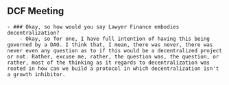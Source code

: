 ## DCF Meeting
	- ### Okay, so how would you say Lawyer Finance embodies decentralization?
		- Okay, so for one, I have full intention of having this being governed by a DAO. I think that, I mean, there was never, there was never even any question as to if this would be a decentralized project or not. Rather, excuse me, rather, the question was, the question, or rather, most of the thinking as it regards to decentralization was rooted in how can we build a protocol in which decentralization isn't a growth inhibitor.